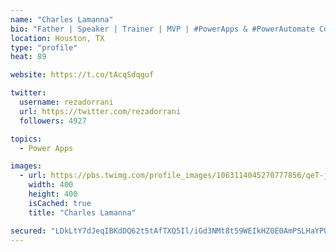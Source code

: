 ```yaml
---
name: "Charles Lamanna"
bio: "Father | Speaker | Trainer | MVP | #PowerApps & #PowerAutomate Community Super User | YouTuber Right-pointing triangle http://youtube.com/c/rezadorrani | Learn - Share - Clockwise rightwards and leftwards open circle arrows"
location: Houston, TX
type: "profile"
heat: 89

website: https://t.co/tAcqSdqguf

twitter:
  username: rezadorrani
  url: https://twitter.com/rezadorrani
  followers: 4927

topics:
  - Power Apps

images:
  - url: https://pbs.twimg.com/profile_images/1063114045270777856/qeT-jpWr_400x400.jpg
    width: 400
    height: 400
    isCached: true
    title: "Charles Lamanna"

secured: "LDkLtY7dJeqIBKdDQ62t5tAfTXQ5Il/iGd3NMt8t59WEIkHZ0E0AmPSLHaYPUcnD/XJi0bc6rjledl93VBW36lge9U/4DfQWLp9eQKljFKOQpPPQK3mfl+Vud0H/EhZAt/r2vJXZixxKpD3dMtiuX4PhLmTcNIm7XMFOCdm1PuqXL9eVVpLPxsY1lXjCxodI2jNjA2efn2x/1aJP23qPdrOvrT2seefJFwqjIZRyOP1ViEe7Ffy1ywKakpcYzlVv0+x37qUcvAGR1SGbncSv9L4OdVtl+q1zWxNsyB6KpmcsRwFnJE4CDwXfsYiKmrpdGn9Xrhj6h7zHQgR1NFry0dhpxAZ3s1uQhYkB8jEPP6+loa81A8sePq6CfuhH+VJKhyPMvKV6EW6jvv4LtpYlLtFAsmnVDOd2abZ1tKIvFCY=;WxT14j1vRTjXZHdO8u+eNg=="
---
```


